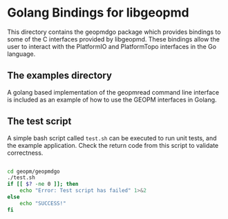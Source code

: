 # Golang Bindings for libgeopmd

This directory contains the geopmdgo package which provides bindings to some
of the C interfaces provided by libgeopmd.  These bindings allow the user to
interact with the PlatformIO and PlatformTopo interfaces in the Go language.

## The examples directory

A golang based implementation of the geopmread command line interface is included
as an example of how to use the GEOPM interfaces in Golang.

## The test script

A simple bash script called `test.sh` can be executed to run unit tests, and the
example application.  Check the return code from this script to validate
correctness.

```bash

cd geopm/geopmdgo
./test.sh
if [[ $? -ne 0 ]]; then
    echo "Error: Test script has failed" 1>&2
else
    echo "SUCCESS!"
fi

```
